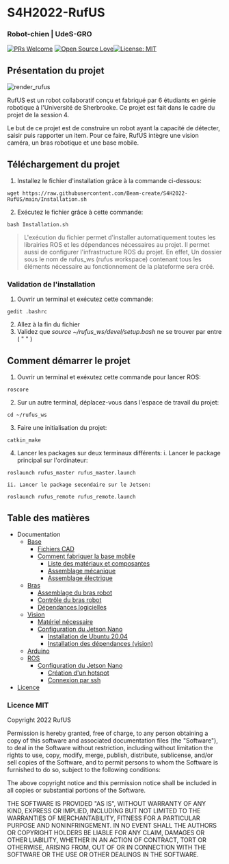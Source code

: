 

# S4H2022-RufUS

### Robot-chien | UdeS-GRO
[![PRs Welcome](https://img.shields.io/badge/PRs-welcome-brightgreen.svg?style=flat-square)](http://makeapullrequest.com) [![Open Source Love](https://badges.frapsoft.com/os/v1/open-source.svg?v=103)](https://github.com/ellerbrock/open-source-badges/)[![License: MIT](https://img.shields.io/badge/License-MIT-yellow.svg)](https://opensource.org/licenses/MIT)

## Présentation du projet
![render_rufus](https://user-images.githubusercontent.com/54538310/163730728-76d62d03-951f-4c52-9c64-2c97f2e0f997.jpg)


RufUS est un robot collaboratif conçu et fabriqué par 6 étudiants en génie robotique à l'Université de Sherbrooke. Ce projet est fait dans le cadre du projet de la session 4.

Le but de ce projet est de construire un robot ayant la capacité de détecter, saisir puis rapporter un item. Pour ce faire, RufUS intègre une vision caméra, un bras robotique et une base mobile.


## Téléchargement du projet
1. Installez le fichier d'installation grâce à la commande ci-dessous:
 ```
 wget https://raw.githubusercontent.com/Beam-create/S4H2022-RufUS/main/Installation.sh
 ```
2. Exécutez le fichier grâce à cette commande:
 ```
 bash Installation.sh
 ```

> L'exécution du fichier permet d'installer automatiquement toutes les librairies ROS et les dépendances nécessaires au projet. Il permet aussi de configurer l'infrastructure ROS du projet. En effet, Un dossier sous le nom de rufus_ws (rufus workspace) contenant tous les éléments nécessaire au fonctionnement de la plateforme sera créé.
### Validation de l'installation
1. Ouvrir un terminal et exécutez cette commande:
```
gedit .bashrc
```
2. Allez à la fin du fichier
3. Validez que *source ~/rufus_ws/devel/setup.bash* ne se trouver par entre ( " " )
## Comment démarrer le projet
1. Ouvrir un terminal et exéxutez cette commande pour lancer ROS:
```
roscore
```
2. Sur un autre terminal, déplacez-vous dans l'espace de travail du projet:
```
cd ~/rufus_ws
```
3. Faire une initialisation du projet:
```
catkin_make
```
4. Lancer les packages sur deux terminaux différents:
	i. Lancer le package principal sur l'ordinateur:
```
roslaunch rufus_master rufus_master.launch 
```
	ii. Lancer le package secondaire sur le Jetson:
```
roslaunch rufus_remote rufus_remote.launch
```
## Table des matières
* Documentation
	* [Base](/FABRICATION/BASE#s4h2022-rufusbase)
		* [Fichiers CAD](/BASE#fichers-cad)
		* [Comment fabriquer la base mobile](/BASE#comment-fabriquer-la-base-mobile) 
			* [Liste des matériaux et composantes](/BASE#liste-des-matériaux-et-composantes)
			* [Assemblage mécanique](/BASE#assemblage-mécanique)
			* [Assemblage électrique](/BASE#assemblage-électrique)
	* [Bras](/BRAS.md)
		* [Assemblage du bras robot](/BRAS.md#assemblage-du-bras-robot)
		* [Contrôle du bras robot](/BRAS.md#contrôle-du-bras-robot)
		* [Dépendances logicielles](/BRAS.md#dépendances-logicielles)
	* [Vision](/VISION#s4h2022-rufusvision)
		* [Matériel nécessaire](/VISION#matériel-nécessaire)
		* [Configuration du Jetson Nano](/VISION#configuration-du-jetson-nano)
			* [Installation de Ubuntu 20.04](/VISION#installation-de-ubuntu-2004)
			* [Installation des dépendances (vision)](/VISION#installation-des-dépendances)  
	* [Arduino](/ARDUINO#s4h2022-rufusarduino)
	* [ROS](/ROS#s4h2022-rufusros)
		* [Configuration du Jetson Nano](/ROS#configuartion-du-jetson-nano) 
			* [Création d'un hotspot](/ROS#création-dun-hotspot)
			* [Connexion par ssh](/ROS#connexion-au-jetson-nano-par-ssh) 
* [Licence](https://github.com/Beam-create/S4H2022-RufUS/blob/main/README.md#licence-mit)


### Licence MIT
Copyright 2022 RufUS

Permission is hereby granted, free of charge, to any person obtaining a copy of this software and associated documentation files (the "Software"), to deal in the Software without restriction, including without limitation the rights to use, copy, modify, merge, publish, distribute, sublicense, and/or sell copies of the Software, and to permit persons to whom the Software is furnished to do so, subject to the following conditions:

The above copyright notice and this permission notice shall be included in all copies or substantial portions of the Software.

THE SOFTWARE IS PROVIDED "AS IS", WITHOUT WARRANTY OF ANY KIND, EXPRESS OR IMPLIED, INCLUDING BUT NOT LIMITED TO THE WARRANTIES OF MERCHANTABILITY, FITNESS FOR A PARTICULAR PURPOSE AND NONINFRINGEMENT. IN NO EVENT SHALL THE AUTHORS OR COPYRIGHT HOLDERS BE LIABLE FOR ANY CLAIM, DAMAGES OR OTHER LIABILITY, WHETHER IN AN ACTION OF CONTRACT, TORT OR OTHERWISE, ARISING FROM, OUT OF OR IN CONNECTION WITH THE SOFTWARE OR THE USE OR OTHER DEALINGS IN THE SOFTWARE.
